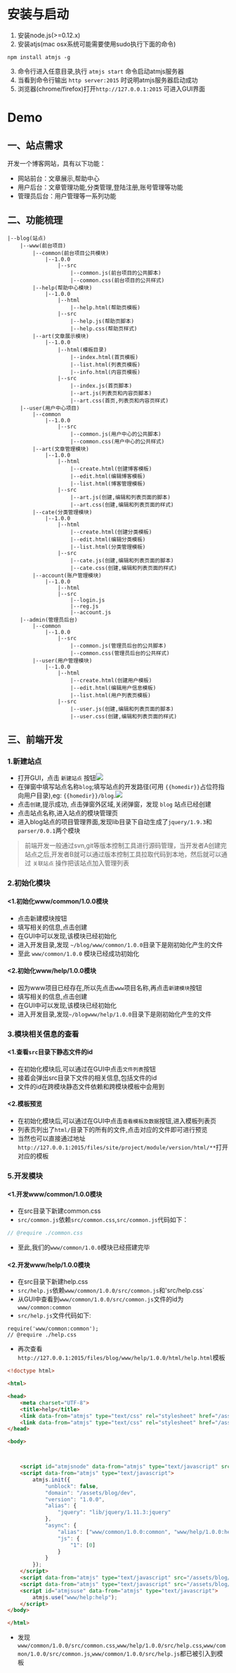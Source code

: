 # 安装与启动
1. 安装node.js(>=0.12.x)
2. 安装atjs(mac osx系统可能需要使用sudo执行下面的命令)

```
npm install atmjs -g
```

3. 命令行进入任意目录,执行 `atmjs start` 命令启动atmjs服务器
4. 当看到命令行输出 `http server:2015` 时说明atmjs服务器启动成功
5. 浏览器(chrome/firefox)打开`http://127.0.0.1:2015` 可进入GUI界面

# Demo

## 一、站点需求
开发一个博客网站，具有以下功能：
* 网站前台：文章展示,帮助中心
* 用户后台：文章管理功能,分类管理,登陆注册,账号管理等功能
* 管理员后台：用户管理等一系列功能

## 二、功能梳理
```
|--blog(站点)
    |--www(前台项目)
        |--common(前台项目公共模块)
            |--1.0.0
                |--src
                    |--common.js(前台项目的公共脚本)
                    |--common.css(前台项目的公共样式)
        |--help(帮助中心模块)
            |--1.0.0
                |--html
                    |--help.html(帮助页模板)
                |--src
                    |--help.js(帮助页脚本)
                    |--help.css(帮助页样式)
        |--art(文章展示模块)
            |--1.0.0
                |--html(模板目录)
                    |--index.html(首页模板)
                    |--list.html(列表页模板)
                    |--info.html(内容页模板)
                |--src
                    |--index.js(首页脚本)
                    |--art.js(列表页和内容页脚本)
                    |--art.css(首页,列表页和内容页样式)
    |--user(用户中心项目)
        |--common
            |--1.0.0
                |--src
                    |--common.js(用户中心的公共脚本)
                    |--common.css(用户中心的公共样式)
        |--art(文章管理模块)
            |--1.0.0
                |--html
                    |--create.html(创建博客模板)
                    |--edit.html(编辑博客模板)
                    |--list.html(博客管理模板)
                |--src
                    |--art.js(创建,编辑和列表页面的脚本)
                    |--art.css(创建,编辑和列表页面的样式)
        |--cate(分类管理模块)
            |--1.0.0
                |--html
                    |--create.html(创建分类模板)
                    |--edit.html(编辑分类模板)
                    |--list.html(分类管理模板)
                |--src
                    |--cate.js(创建,编辑和列表页面的脚本)
                    |--cate.css(创建,编辑和列表页面的样式)
        |--account(账户管理模块)
            |--1.0.0
                |--html
                |--src
                    |--login.js
                    |--reg.js
                    |--account.js
    |--admin(管理员后台)
        |--common
            |--1.0.0
                |--src
                    |--common.js(管理员后台的公共脚本)
                    |--common.css(管理员后台的公共样式)
        |--user(用户管理模块)
            |--1.0.0
                |--html
                    |--create.html(创建用户模板)
                    |--edit.html(编辑用户信息模板)
                    |--list.html(用户列表页模板)
                |--src
                    |--user.js(创建,编辑和列表页面的脚本)
                    |--user.css(创建,编辑和列表页面的样式)

```
## 三、前端开发
### 1.新建站点
* 打开GUI，点击 `新建站点` 按钮![](./images/100.png)
* 在弹窗中填写站点名称`blog`;填写站点的开发路径(可用 `{{homedir}}`占位符指向用户目录),eg: `{{homedir}}/blog`.![](./images/200.png)
* 点击`创建`,提示成功, 点击弹窗外区域,关闭弹窗，发现 `blog` 站点已经创建
* 点击站点名称,进入站点的模块管理页[](./images/300.png)
* 进入blog站点的项目管理界面,发现lib目录下自动生成了`jquery/1.9.3`和`parser/0.0.1`两个模块

>前端开发一般通过svn,git等版本控制工具进行源码管理，当开发者A创建完站点之后,开发者B就可以通过版本控制工具拉取代码到本地，然后就可以通过 `关联站点` 操作把该站点加入管理列表

### 2.初始化模块
#### <1.初始化www/common/1.0.0模块
* 点击新建模块按钮[](./images/400.png)
* 填写相关的信息[](./images/500.png),点击创建
* 在GUI中可以发现,该模块已经初始化[](./images/600.png)
* 进入开发目录,发现 `~/blog/www/common/1.0.0`目录下是刚初始化产生的文件[](./images/700.png)
* 至此 `www/common/1.0.0` 模块已经成功初始化
#### <2.初始化www/help/1.0.0模块
* 因为www项目已经存在,所以先点击`www`项目名称,再点击`新建模块`按钮[](./images/800.png)
* 填写相关的信息[](./images/900.png),点击创建
* 在GUI中可以发现,该模块已经初始化[](./images/1000.png)
* 进入开发目录,发现`~/blogwww/help/1.0.0`目录下是刚初始化产生的文件[](./images/1100.png)

### 3.模块相关信息的查看
#### <1.查看`src`目录下静态文件的id
* 在初始化模块后,可以通过在GUI中点击`文件列表`按钮[](./images/1200.png)
* 接着会弹出src目录下文件的相关信息,包括文件的id[](./images/1200.png)
* 文件的id在跨模块静态文件依赖和跨模块模板中会用到

#### <2.模板预览
* 在初始化模块后,可以通过在GUI中点击`查看模板及数据`按钮,进入模板列表页[](./images/1200.png)
* 列表页列出了`html/`目录下的所有的文件,点击对应的文件即可进行预览
* 当然也可以直接通过地址`http://127.0.0.1:2015/files/site/project/module/version/html/**`打开对应的模板


### 5.开发模块

#### <1.开发www/common/1.0.0模块
* 在src目录下新建common.css
* `src/common.js`依赖`src/common.css`,`src/common.js`代码如下：
```js
// @require ./common.css
```
* 至此,我们的`www/common/1.0.0`模块已经搭建完毕

#### <2.开发www/help/1.0.0模块
* 在src目录下新建help.css
* `src/help.js`依赖`www/common/1.0.0/src/common.js`和'src/help.css`
* 从GUI中查看到`www/common/1.0.0/src/common.js`文件的id为 `www/common:common`
* `src/help.js`文件代码如下:
```
require('www/common:common');
// @require ./help.css
```
* 再次查看`http://127.0.0.1:2015/files/blog/www/help/1.0.0/html/help.html`模板
```html
<!doctype html>

<html>

<head>
    <meta charset="UTF-8">
    <title>help</title>
    <link data-from="atmjs" type="text/css" rel="stylesheet" href="/assets/blog/dev/www/common/1.0.0/src/common.css" />
    <link data-from="atmjs" type="text/css" rel="stylesheet" href="/assets/blog/dev/www/help/1.0.0/src/help.css" />
</head>

<body>



    <script id="atmjsnode" data-from="atmjs" type="text/javascript" src="/assets/blog/dev/lib/parser/0.0.1/src/parser.js"></script>
    <script data-from="atmjs" type="text/javascript">
        atmjs.init({
            "unblock": false,
            "domain": "/assets/blog/dev",
            "version": "1.0.0",
            "alias": {
                "jquery": "lib/jquery/1.11.3:jquery"
            },
            "async": {
                "alias": ["www/common/1.0.0:common", "www/help/1.0.0:help"],
                "js": {
                    "1": [0]
                }
            }
        });
    </script>
    <script data-from="atmjs" type="text/javascript" src="/assets/blog/dev/www/common/1.0.0/src/common.js"></script>
    <script data-from="atmjs" type="text/javascript" src="/assets/blog/dev/www/help/1.0.0/src/help.js"></script>
    <script id="atmjsuse" data-from="atmjs" type="text/javascript">
        atmjs.use("www/help:help");
    </script>
</body>

</html>
```
* 发现 `www/common/1.0.0/src/common.css`,`www/help/1.0.0/src/help.css`,`www/common/1.0.0/src/common.js`,`www/common/1.0.0/src/help.js`都已被引入到模板
